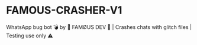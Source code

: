 # FAMOUS-CRASHER-V1
WhatsApp bug bot 💣 by 👑 FAMØUS DEV 👑 | Crashes chats with glitch files | Testing use only ⚠️
